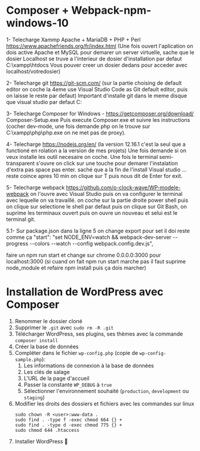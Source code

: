 # Composer + Webpack-npm-windows-10
1- Telecharge Xammp Apache + MariaDB + PHP + Perl https://www.apachefriends.org/fr/index.html
    (Une fois ouvert l'aplication on dois active Apache et MySQL pour demarer un server virtuelle, sache que le dosier Localhost se truve a l'interieur de dosier d'installation par defaut C:\xampp\htdocs Vous pouver creer un dosier dedans pour acceder avec localhost/votredosier)

2- Telecharge git https://git-scm.com/ (sur la partie choising de default editor on coche la 4eme use Visual Studio Code as Git default editor, puis on laisse le reste par defaut) Important d'installe git dans le meme disque que visual studio par defaut C:

3- Telecharge Composer for Windows - https://getcomposer.org/download/  Composer-Setup.exe
   Puis execute Composer.exe et suivre les instructions (cocher dev-mode, une fois demande php on le trouve sur C:\xampp\php\php.exe on ne met pas de proxy).

4- Telecharge https://nodejs.org/en/ (la version 12.16.1 c'est la seul que a functioné en rolation a la version de mes projets) 
 Une fois demande si on veux installe les outil necesaire on coche. Une fois le terminal semi-transparent s'ouvre on click sur une touche pour demarer l'instalation d'extra pas space pas enter. saché que a la fin de l'install Visual studio ... reste coince apres 10 min on clique sur T puis nous dit de Enter for exit.

5- Telecharge webpack https://github.com/o-clock-wave/WP-modele-webpack
on l'ouvre avec Visual Studio puis on va configurer le terminal avec lequelle on va travaillé. on coche sur la partie droite power shell puis on clique sur selectione le shell par defaut puis on clique sur Git Bash, on suprime les terminaux ouvert puis on ouvre un nouveau et selui est le terminal git. 

5.1- Sur package.json dans la ligne 5 on change export pour set il doi reste comme ça
"start": "set NODE_ENV=watch && webpack-dev-server --progress --colors --watch --config webpack.config.dev.js", 

faire un npm run start et change sur chrome 0.0.0.0:3000 pour localhost:3000 (si cuand on fait npm run start marche pas il faut suprime node_module et refaire npm install puis ça dois marcher)




# Installation de WordPress avec Composer
1. Renommer le dossier cloné
2. Supprimer le `.git` avec `sudo rm -R .git`
1. Télécharger WordPress, ses plugins, ses thèmes avec la commande `composer install`
2. Créer la base de données
3. Compléter dans le fichier `wp-config.php` (copie de `wp-config-sample.php`):
   1. Les informations de connexion à la base de données
   2. Les clés de salage
   3. L'URL de la page d'accueil
   4. Passer la constante `WP_DEBUG` à `true`
   5. Sélectionner l'environnement souhaité (`production`, `development` ou `staging`)
4. Modifier les droits des dossiers et fichiers avec les commandes sur linux
    ```
    sudo chown -R <user>:www-data .
    sudo find . -type f -exec chmod 664 {} +
    sudo find . -type d -exec chmod 775 {} +
    sudo chmod 644 .htaccess
    ```
5. Installer WordPress :tada:
